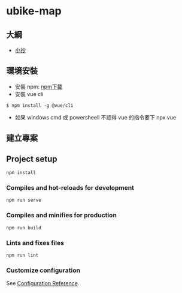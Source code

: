 # ubike-map

## 大綱
* [小抄](http://ubin.io/A1d5gN)

## 環境安裝

* 安裝 npm: [npm下載](https://www.npmjs.com/get-npm)
* 安裝 vue cli
```
$ npm install -g @vue/cli
```
* 如果 windows cmd 或 powersheell 不認得 vue 的指令要下 npx vue

## 建立專案


## Project setup
```
npm install
```

### Compiles and hot-reloads for development
```
npm run serve
```

### Compiles and minifies for production
```
npm run build
```

### Lints and fixes files
```
npm run lint
```

### Customize configuration
See [Configuration Reference](https://cli.vuejs.org/config/).
